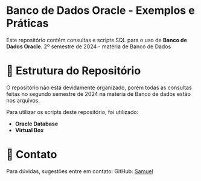 # Banco de Dados Oracle - Exemplos e Práticas

Este repositório contém consultas e scripts SQL para o uso de **Banco de Dados Oracle**.
2º semestre de 2024 - matéria de Banco de Dados

# 📂 Estrutura do Repositório

O repositório não está devidamente organizado, porém todas as consultas feitas no segundo semestre de 2024 na matéria de Banco de dados estão nos arquivos.

Para utilizar os scripts deste repositório, foi utilizado:

- **Oracle Database**
- **Virtual Box**

# 📧 Contato
Para dúvidas, sugestões entre em contato:
GitHub: [Samuel](https://github.com/SamCampel)
